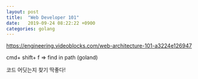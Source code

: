 ```yaml
---
layout: post
title:  "Web Developer 101"
date:   2019-09-24 08:22:22 +0900
categories: golang
---
```


https://engineering.videoblocks.com/web-architecture-101-a3224e126947

cmd+ shift+ f => find in path (goland)

코드 어딧는지 찾기 딱좋다!


